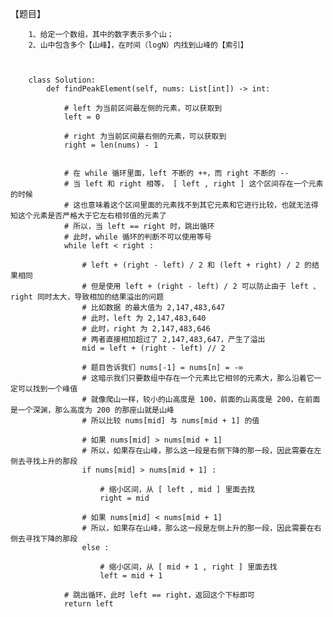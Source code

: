 【题目】
      
        1、给定一个数组，其中的数字表示多个山；
        2、山中包含多个【山峰】，在时间（logN）内找到山峰的【索引】
        
        
        
        class Solution:
            def findPeakElement(self, nums: List[int]) -> int:

                # left 为当前区间最左侧的元素，可以获取到
                left = 0

                # right 为当前区间最右侧的元素，可以获取到
                right = len(nums) - 1


                # 在 while 循环里面，left 不断的 ++，而 right 不断的 --
                # 当 left 和 right 相等， [ left , right ] 这个区间存在一个元素的时候
                # 这也意味着这个区间里面的元素找不到其它元素和它进行比较，也就无法得知这个元素是否严格大于它左右相邻值的元素了
                # 所以，当 left == right 时，跳出循环
                # 此时，while 循环的判断不可以使用等号
                while left < right :

                    # left + (right - left) / 2 和 (left + right) / 2 的结果相同
                    # 但是使用 left + (right - left) / 2 可以防止由于 left 、right 同时太大，导致相加的结果溢出的问题
                    # 比如数据 的最大值为 2,147,483,647
                    # 此时，left 为 2,147,483,640
                    # 此时，right 为 2,147,483,646
                    # 两者直接相加超过了 2,147,483,647，产生了溢出
                    mid = left + (right - left) // 2

                    # 题目告诉我们 nums[-1] = nums[n] = -∞ 
                    # 这暗示我们只要数组中存在一个元素比它相邻的元素大，那么沿着它一定可以找到一个峰值
                    # 就像爬山一样，较小的山高度是 100，前面的山高度是 200，在前面是一个深渊，那么高度为 200 的那座山就是山峰
                    # 所以比较 nums[mid] 与 nums[mid + 1] 的值

                    # 如果 nums[mid] > nums[mid + 1]
                    # 所以，如果存在山峰，那么这一段是右侧下降的那一段，因此需要在左侧去寻找上升的那段 
                    if nums[mid] > nums[mid + 1] :

                        # 缩小区间，从 [ left , mid ] 里面去找
                        right = mid

                    # 如果 nums[mid] < nums[mid + 1]
                    # 所以，如果存在山峰，那么这一段是左侧上升的那一段，因此需要在右侧去寻找下降的那段         
                    else :

                        # 缩小区间，从 [ mid + 1 , right ] 里面去找
                        left = mid + 1

                # 跳出循环，此时 left == right，返回这个下标即可
                return left        
